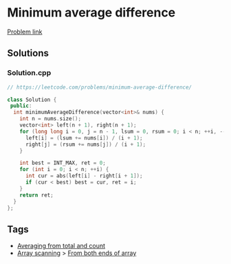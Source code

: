 # Minimum average difference

[Problem link](https://leetcode.com/problems/minimum-average-difference/)

## Solutions


### Solution.cpp
```cpp
// https://leetcode.com/problems/minimum-average-difference/

class Solution {
 public:
  int minimumAverageDifference(vector<int>& nums) {
    int n = nums.size();
    vector<int> left(n + 1), right(n + 1);
    for (long long i = 0, j = n - 1, lsum = 0, rsum = 0; i < n; ++i, --j) {
      left[i] = (lsum += nums[i]) / (i + 1);
      right[j] = (rsum += nums[j]) / (i + 1);
    }

    int best = INT_MAX, ret = 0;
    for (int i = 0; i < n; ++i) {
      int cur = abs(left[i] - right[i + 1]);
      if (cur < best) best = cur, ret = i;
    }
    return ret;
  }
};
```
## Tags

* [Averaging from total and count](/Collections/averaging-from-total-and-count.md#averaging-from-total-and-count)
* [Array scanning](/Collections/array-scanning.md#array-scanning) > [From both ends of array](/Collections/array-scanning.md#from-both-ends-of-array)
